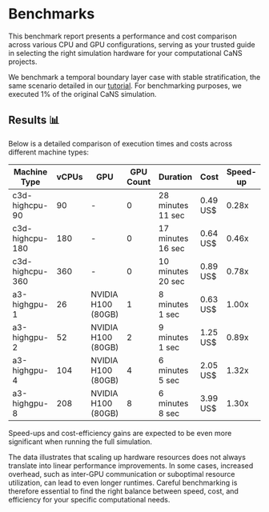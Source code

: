 # Benchmarks
This benchmark report presents a performance and cost comparison across various CPU and GPU configurations, serving as your trusted guide in selecting the right simulation hardware for your computational CaNS projects.

We benchmark a temporal boundary layer case with stable stratification, the same scenario detailed in our [tutorial](https://inductiva.ai/guides/cans/run-temporal-boundary-layer-case). For benchmarking purposes, we executed 1% of the original CaNS simulation.

## Results 📊
Below is a detailed comparison of execution times and costs across different machine types:

| Machine Type    | vCPUs | GPU                | GPU Count | Duration          | Cost      | Speed-up |
| --------------- | ----- | ------------------ | --------- | ----------------- | --------- | -------- |
| c3d-highcpu-90  | 90    | -                  | 0         | 28 minutes 11 sec | 0.49 US$ | 0.28x    |
| c3d-highcpu-180 | 180   | -                  | 0         | 17 minutes 16 sec | 0.64 US$ | 0.46x    |
| c3d-highcpu-360 | 360   | -                  | 0         | 10 minutes 20 sec | 0.89 US$ | 0.78x    |
| a3-highgpu-1    | 26    | NVIDIA H100 (80GB) | 1         | 8 minutes 1 sec   | 0.63 US$ | 1.00x    |
| a3-highgpu-2    | 52    | NVIDIA H100 (80GB) | 2         | 9 minutes 1 sec   | 1.25 US$ | 0.89x    |
| a3-highgpu-4    | 104   | NVIDIA H100 (80GB) | 4         | 6 minutes 5 sec   | 2.05 US$ | 1.32x    |
| a3-highgpu-8    | 208   | NVIDIA H100 (80GB) | 8         | 6 minutes 8 sec   | 3.99 US$ | 1.30x    |

Speed-ups and cost-efficiency gains are expected to be even more significant when running the full simulation.

The data illustrates that scaling up hardware resources does not always translate into linear performance improvements. In some cases, increased overhead, such as inter-GPU communication or suboptimal resource utilization, can lead to even longer runtimes. Careful benchmarking is therefore essential to find the right balance between speed, cost, and efficiency for your specific computational needs.